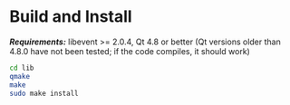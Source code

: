 Build and Install
=================

***Requirements:*** libevent >= 2.0.4, Qt 4.8 or better (Qt versions older than 4.8.0 have not been tested; if the code compiles, it should work)

```bash
cd lib
qmake
make
sudo make install
```
